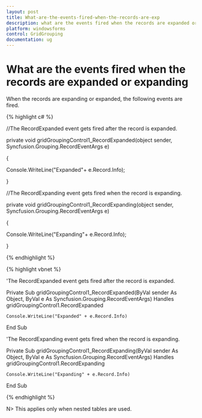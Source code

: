 ```yaml
---
layout: post
title: What-are-the-events-fired-when-the-records-are-exp
description: what are the events fired when the records are expanded or expanding
platform: windowsforms
control: GridGrouping
documentation: ug
---
```


# What are the events fired when the records are expanded or expanding

When the records are expanding or expanded, the following events are fired.

{% highlight c# %}



//The RecordExpanded event gets fired after the record is expanded.

private void gridGroupingControl1_RecordExpanded(object sender, Syncfusion.Grouping.RecordEventArgs e)

{

Console.WriteLine("Expanded"+ e.Record.Info);

}



//The RecordExpanding event gets fired when the record is expanding.

private void gridGroupingControl1_RecordExpanding(object sender, Syncfusion.Grouping.RecordEventArgs e)

{

Console.WriteLine("Expanding"+ e.Record.Info);

}


{% endhighlight %}


{% highlight vbnet %}



'The RecordExpanded event gets fired after the record is expanded.

Private Sub gridGroupingControl1_RecordExpanded(ByVal sender As Object, ByVal e As Syncfusion.Grouping.RecordEventArgs) Handles gridGroupingControl1.RecordExpanded

    Console.WriteLine("Expanded" + e.Record.Info)

End Sub



'The RecordExpanding event gets fired when the record is expanding.

Private Sub gridGroupingControl1_RecordExpanding(ByVal sender As Object, ByVal e As Syncfusion.Grouping.RecordEventArgs) Handles gridGroupingControl1.RecordExpanding

    Console.WriteLine("Expanding" + e.Record.Info)

End Sub

{% endhighlight %}

N> This applies only when nested tables are used.

